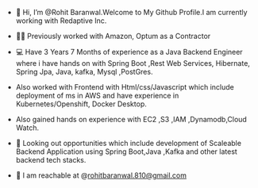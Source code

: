 - 👋 Hi, I’m @Rohit Baranwal.Welcome to My Github Profile.I am currently working with Redaptive Inc.
- 🏢💼 Previously worked with Amazon, Optum as a Contractor 
- 💻 Have 3 Years 7 Months of experience as a Java Backend Engineer where i have hands on with Spring Boot ,Rest Web Services, Hibernate, Spring Jpa, Java, kafka, Mysql ,PostGres.                               
- Also worked with Frontend with Html/css/Javascript which include deployment of ms in AWS and have experience in Kubernetes/Openshift, Docker Desktop.
- Also gained hands on experience with EC2 ,S3 ,IAM ,Dynamodb,Cloud Watch.

   
- 👀 Looking out opportunities which include development of Scaleable Backend Application using Spring Boot,Java ,Kafka and other latest backend tech stacks.
- 📩 I am reachable at @rohitbaranwal.810@gmail.com
<!---
Rohit8101996/Rohit8101996 is a ✨ special ✨ repository because its `README.md` (this file) appears on your GitHub profile.
You can click the Preview link to take a look at your changes.
--->
